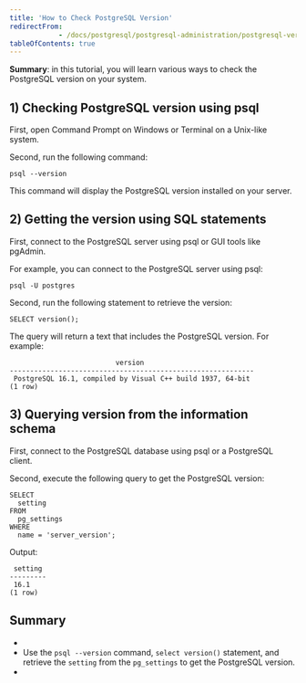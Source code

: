 ```yaml
---
title: 'How to Check PostgreSQL Version'
redirectFrom: 
            - /docs/postgresql/postgresql-administration/postgresql-version/
tableOfContents: true
---
```



**Summary**: in this tutorial, you will learn various ways to check the PostgreSQL version on your system.





## 1) Checking PostgreSQL version using psql





First, open Command Prompt on Windows or Terminal on a Unix-like system.





Second, run the following command:





```
psql --version
```





This command will display the PostgreSQL version installed on your server.





## 2) Getting the version using SQL statements





First, connect to the PostgreSQL server using psql or GUI tools like pgAdmin.





For example, you can connect to the PostgreSQL server using psql:





```
psql -U postgres
```





Second, run the following statement to retrieve the version:





```
SELECT version();
```





The query will return a text that includes the PostgreSQL version. For example:





```
                          version
------------------------------------------------------------
 PostgreSQL 16.1, compiled by Visual C++ build 1937, 64-bit
(1 row)
```





## 3) Querying version from the information schema





First, connect to the PostgreSQL database using psql or a PostgreSQL client.





Second, execute the following query to get the PostgreSQL version:





```
SELECT
  setting
FROM
  pg_settings
WHERE
  name = 'server_version';
```





Output:





```
 setting
---------
 16.1
(1 row)
```





## Summary





- 
- Use the `psql --version` command, `select version()` statement, and retrieve the `setting` from the `pg_settings` to get the PostgreSQL version.
- 


